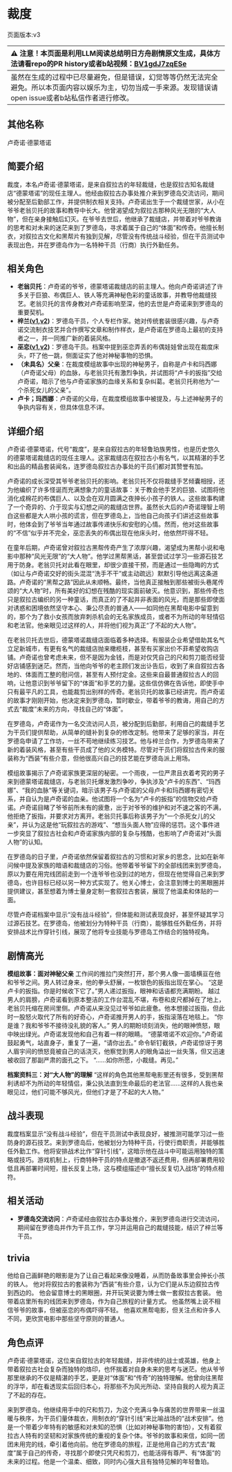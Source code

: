 # 裁度
页面版本:v3
 

| :warning: 注意！本页面是利用LLM阅读总结明日方舟剧情原文生成，具体方法请看repo的PR history或者b站视频：[BV1gdJ7zqESe](https://www.bilibili.com/video/BV1gdJ7zqESe/)         |
|:----------------------------|
| 虽然在生成的过程中已尽量避免，但是错误，幻觉等等仍然无法完全避免。所以本页面内容以娱乐为主，切勿当成一手来源。发现错误请open issue或者b站私信作者进行修改。|



## 其他名称
卢奇诺·德蒙塔诺
## 简要介绍
裁度，本名卢奇诺·德蒙塔诺，是来自叙拉古的年轻裁缝，也是叙拉古知名裁缝店“德蒙塔诺”的现任主理人。他经由叙拉古办事处推介来到罗德岛交流访问，期间被分配至后勤部工作，并提供制衣相关支持。卢奇诺出生于一个裁缝世家，从小在爷爷老翁贝托的故事和教导中长大。他曾渴望成为叙拉古那种风光无限的“大人物”，但在亲身接触后幻灭。在爷爷去世后，他继承了裁缝店，并带着对爷爷教诲的思考和对未来的迷茫来到了罗德岛，寻求着属于自己的“体面”和传奇。他擅长制衣，对叙拉古文化和黑帮片有独到见解，尽管没有传统战斗经验，但在干员测试中表现出色，并在罗德岛作为一名特种干员（行商）执行外勤任务。
## 相关角色
-   **老翁贝托**：卢奇诺的爷爷，德蒙塔诺裁缝店的前主理人。他向卢奇诺讲述了许多关于巨狼、布偶巨人、铁人等充满神秘色彩的童话故事，并教导他裁缝技艺。老翁贝托的言传身教对卢奇诺影响至深，他的去世是卢奇诺来到罗德岛的重要契机。
-   **梓兰([v1](../chars/char_278_orchid.md),[v2](char_278_orchid.md))**：罗德岛干员，个人专栏作家。她对传统套装很感兴趣，与卢奇诺交流制衣技艺并合作撰写文章和制作样衣，是卢奇诺在罗德岛上最初的支持者之一，并一同推广新的着装风格。
-   **巫恋([v1](../chars/char_254_vodfox.md),[v2](char_254_vodfox.md))**：罗德岛干员。档案中提到巫恋弄丢的布偶娃娃曾出现在裁度床头，吓了他一跳，侧面证实了他对神秘事物的恐惧。
-   **（未具名）父亲**：在裁度模组故事中出现的神秘男子，自称是卢卡和玛西娜（卢奇诺父母）的血脉，与老翁贝托有激烈争执，并试图将“卢卡的扳指”交给卢奇诺，暗示了他与卢奇诺家族的血缘关系和复杂纠葛。老翁贝托称他为“一个杀死女儿的父亲”。
-   **卢卡；玛西娜**：卢奇诺的父母，在裁度模组故事中被提及，与上述神秘男子的争执内容有关，但具体信息不详。
## 详细介绍
卢奇诺·德蒙塔诺，代号“裁度”，是来自叙拉古的年轻鲁珀族男性，也是历史悠久的德蒙塔诺裁缝店的现任主理人。这家裁缝店在叙拉古小有名气，以其精湛的手艺和出品的精品套装闻名，连罗德岛叙拉古办事处的干员们都对其赞誉有加。

卢奇诺的成长深受其爷爷老翁贝托的影响。老翁贝托不仅将裁缝手艺倾囊相授，还为他编织了许多怪诞而充满想象力的童话故事：关于教会他手艺的巨狼、试图将他消化成棉花的布偶巨人、以及会在双月圆满之夜抻长小孩子的铁人。这些故事构建了一个奇异的、介于现实与幻想之间的裁缝店世界。虽然长大后的卢奇诺理智上明白这些都是大人哄小孩的谎言，但在罗德岛上，当他自己向孩子们讲述这些故事时，他体会到了爷爷当年通过故事传递快乐和安慰的心情。然而，他对这些故事的“不信”似乎并不完全，巫恋丢失的布偶出现在他床头时，他依然吓得不轻。

在童年后期，卢奇诺曾对叙拉古黑帮传奇产生了浓厚兴趣，渴望成为黑帮小说和电影中那种“风光无限”的“大人物”。他学过黑帮黑话，甚至尝试过学习一些源石技艺用于防身。老翁贝托对此看在眼里，却很少直接干预，而是通过一些隐晦的方式（如让与卢奇诺交好的街头混混“洗手不干”或主动疏远）默默引导他远离这条道路。卢奇诺的“黑帮之路”因此从未顺畅。最终，当他真正接触到那些被街头巷尾传颂的“大人物”时，所有美好的幻想在残酷的现实面前破灭。他意识到，那些传奇也只是叙拉古编织的另一种童话，而真正的了不起并非表面的风光，而是那些即使面对诱惑和困境依然坚守本心、秉公尽责的普通人——如同他在黑帮电影中留意到的，那个为了救小女孩而放弃刺杀机会的无名家族成员，或者不为所动的年轻情侣和老法官。他亲眼见过这样的人，并将他们视为真正“了不起的大人物”。

在老翁贝托去世后，德蒙塔诺裁缝店面临着多种选择。有服装企业希望借助其名气立足新城市，有更有名气的裁缝店抛来橄榄枝，甚至有买家出价不菲希望收购店铺。卢奇诺也曾考虑未来，但不是因为金钱，而是对仅凭自己的尺和剪刀能否经营好店铺感到迷茫。然而，当他向爷爷的老主顾们发出讣告后，收到了来自叙拉古各地的、体面而工整的慰问信，甚至有人预付定金。这些来自最普通叙拉古人的回响，让他意识到爷爷留下的“体面”和手艺的力量。这些信仿佛在告诉他，即使手中只有最平凡的工具，也能裁剪出别样的传奇。老翁贝托的故事已经讲完，而卢奇诺的故事才刚刚开始，他决定来到罗德岛，暂时歇业，带着爷爷的教诲，用自己的方式去“裁度”未来的方向，寻找自己的“体面”。

在罗德岛，卢奇诺作为一名交流访问人员，被分配到后勤部，利用自己的裁缝手艺为干员们提供帮助，从简单的缝补到复杂的修改定制。他带来了足够的家当，并在罗德岛申请了工作坊，一丝不苟地继续练习技艺。他与梓兰合作，为罗德岛带来了新的着装风格，甚至有些干员成了他的义务模特。尽管对干员们将叙拉古传来的服装称为“西装”有些介意，但他很高兴自己的技艺能在罗德岛派上用场。

模组故事揭示了卢奇诺家族更深层的秘密。一个雨夜，一位严肃且衣着考究的男子来到德蒙塔诺裁缝店，与老翁贝托爆发激烈争吵，争执涉及“卢卡的东西”、“玛西娜”、“我的血脉”等关键词，暗示该男子与卢奇诺的父母卢卡和玛西娜有密切关系，并自认为是卢奇诺的血亲。他试图将一个名为“卢卡的扳指”的信物交给卢奇诺。卢奇诺目睹了爷爷前所未有的疲惫，出于对爷爷的维护和对不速之客的不满，他拒绝了扳指，并要求对方离开。老翁贝托事后称该男子为“一个杀死女儿的父亲”，并认为这是他“玩叙拉古的游戏”、“想当头面人物”应得的惩罚。这个事件进一步突显了叙拉古社会和卢奇诺家族内部的复杂与残酷，也影响了卢奇诺对“头面人物”的认知。

在罗德岛的日子里，卢奇诺依然保留着叙拉古的习惯和对家乡的思念，比如在新年问候中提及家族的暗语和裁缝店的习俗。他带着爷爷留下的全部线团来到罗德岛，原以为要在用完线团前走到一个连爷爷也没到过的地方，但现在他觉得自己来到罗德岛，也许目标已经以另一种方式实现了。他关心博士，会注意到博士的黑眼圈并提供建议，甚至想着为博士量身定制一套叙拉古套装，展现了他温柔和体贴的一面。

尽管卢奇诺档案中显示“没有战斗经验”，但体能和测试表现良好，甚至怀疑其学习过源石技艺。在罗德岛，他被划分为特种干员（行商），能够胜任外勤任务，并将安排战术比作穿针引线，展现了他将专业技能与罗德岛工作结合的独特视角。
## 剧情高光
**模组故事：面对神秘父亲**
工作间的推拉门突然打开，那个男人像一面墙横亘在他和爷爷之间。男人转过身来，他的拳头舒展，一枚银色的扳指出现在掌心。
“这是卢卡的扳指。你是时候收下它了。”男人递过扳指，眼神和话语都充满期盼。
越过男人的肩膀，卢奇诺看到原本整洁的工作台混乱不堪，布卷和皮尺都掉在了地上，老翁贝托缩在房间里侧。卢奇诺从来没见过爷爷如此疲惫。他本想接过扳指，但此时一股怒火取代了所有的好奇心，卢奇诺推开男人的手，扳指滚落在地毯上。
“你是谁？我和爷爷不接待没礼貌的客人。”
男人的期盼顷刻消失，他的眼神愤怒，眼中映出绿光。卢奇诺发现他和自己有着一样的眼睛。
“德蒙塔诺不欢迎你。”卢奇诺鼓起勇气，站直身子，重复了一遍，“请你出去。”
命令斩钉截铁，卢奇诺惊讶于男人眉宇间的愤怒竟被自己的话浇灭，他察觉到男人的眼角溢出一丝失落，但又迅速被收回了那副严肃的面孔之下。
“......如你所愿，小裁缝。再见。”

**档案资料三：对“大人物”的理解**
“这样的角色其他黑帮电影里还有很多，受到黑帮利诱却不为所动的年轻情侣，秉公执法直到生命最后的老法官......这样的人我也亲眼见过，他们可能不够风光，但他们才是了不起的大人物。”
## 战斗表现
裁度档案显示“没有战斗经验”，但在干员测试中表现良好，被推测可能学习过一些防身的源石技艺。来到罗德岛后，他被划分为特种干员，行使行商职责，并能够胜任外勤工作。他将安排战术比作“穿针引线”，这暗示他在战斗中可能运用独特的策略或技巧。游戏机制上，行商特种干员的特点是撤退不返还费用，但再部署费用较低且再部署时间短，擅长反复上场，这与模组描述中“擅长反复切入战场”的特点相符。
## 相关活动
-   **罗德岛交流访问**：卢奇诺经由叙拉古办事处推介，来到罗德岛进行交流访问，期间留在罗德岛并作为干员工作，学习并运用自己的裁缝技能，结识了梓兰等干员。
## trivia
他给自己画鲜艳的眼影是为了让自己看起来像没睡着，从而防备故事里会抻长小孩的铁人。
他对将叙拉古的套装称为“西装”有些介意，认为它们是从东边叙拉古传到西边的。
他会留意博士的黑眼圈，并开玩笑说要为博士做一套叙拉古套装。
他带着店里所有的线团来到罗德岛，作为自己旅程的计量方式。
他虽然嘴上说不相信爷爷的故事，但被巫恋的布偶吓得不轻。
他喜欢黑帮电影，但关注点和许多人不同，更欣赏电影中那些坚守原则的普通人。
## 角色点评
卢奇诺·德蒙塔诺，这位来自叙拉古的年轻裁缝，并非传统的战士或英雄，他身上带着叙拉古社会复杂而独特的烙印，也怀揣着对自身未来的思考与迷茫。他从爷爷那里继承的不仅是精湛的手艺，更是对“体面”和“传奇”的独特理解。他曾向往黑帮的浮华，却在看透现实后回归本心，将那些不为风光所动、坚持自我的人视为真正了不起的存在。

来到罗德岛，他继续用手中的尺和剪刀，为这个充满斗争与痛苦的世界带来一丝温暖与秩序，为干员们量体裁衣，用制衣的“穿针引线”来比喻战场的“战术安排”。他是一个带着少年特有的敏感和对未知的恐惧（比如对神秘事物的害怕），又有着叙拉古人特有的坚韧和对家族传统的重视的复杂个体。爷爷的故事和来信，如同一团团未用完的线，牵引着他向前。他在罗德岛的旅程，正是他用自己的方式去“裁度”属于自己的传奇，寻找那个即使只凭尺和剪刀，也能活得有尊严、有“体面”的未来的过程。他是一个温柔、细致，同时内心强大且有独特见解的年轻鲁珀。